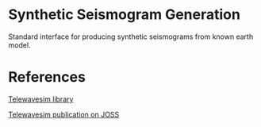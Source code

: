 # Synthetic Seismogram Generation

Standard interface for producing synthetic seismograms from known earth model.

# References

[Telewavesim library](https://zenodo.org/badge/latestdoi/204565459)

[Telewavesim publication on JOSS](https://joss.theoj.org/papers/10.21105/joss.01818)
